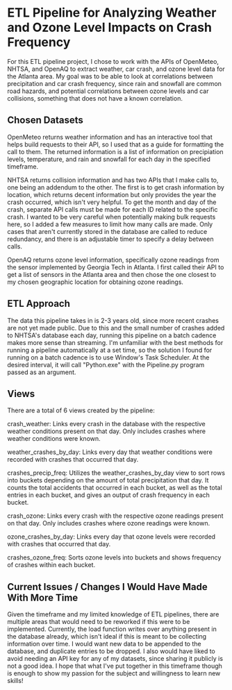 # ETL Pipeline for Analyzing Weather and Ozone Level Impacts on Crash Frequency

For this ETL pipeline project, I chose to work with the APIs of OpenMeteo, NHTSA, and OpenAQ to extract weather, car crash, and ozone level data for the Atlanta area. My goal was to be able to look at correlations between precipitation and car crash frequency, since rain and snowfall are common road hazards, and potential correlations between ozone levels and car collisions, something that does not have a known correlation.

## Chosen Datasets

OpenMeteo returns weather information and has an interactive tool that helps build requests to their API, so I used that as a guide for formatting the call to them. The returned information is a list of information on precipiation levels, temperature, and rain and snowfall for each day in the specified timeframe.

NHTSA returns collision information and has two APIs that I make calls to, one being an addendum to the other. The first is to get crash information by location, which returns decent information but only provides the year the crash occurred, which isn't very helpful. To get the month and day of the crash, separate API calls must be made for each ID related to the specific crash. I wanted to be very careful when potentially making bulk requests here, so I added a few measures to limit how many calls are made. Only cases that aren't currently stored in the database are called to reduce redundancy, and there is an adjustable timer to specify a delay between calls.

OpenAQ returns ozone level information, specifically ozone readings from the sensor implemented by Georgia Tech in Atlanta. I first called their API to get a list of sensors in the Atlanta area and then chose the one closest to my chosen geographic location for obtaining ozone readings.

## ETL Approach
The data this pipeline takes in is 2-3 years old, since more recent crashes are not yet made public. Due to this and the small number of crashes added to NHTSA's database each day, running this pipeline on a batch cadence makes more sense than streaming. I'm unfamiliar with the best methods for running a pipeline automatically at a set time, so the solution I found for running on a batch cadence is to use Window's Task Scheduler. At the desired interval, it will call "Python.exe" with the Pipeline.py program passed as an argument.

## Views
There are a total of 6 views created by the pipeline:

crash_weather: Links every crash in the database with the respective weather conditions present on that day. Only includes crashes where weather conditions were known.

weather_crashes_by_day: Links every day that weather conditions were recorded with crashes that occurred that day.

crashes_precip_freq: Utilizes the weather_crashes_by_day view to sort rows into buckets depending on the amount of total precipitation that day. It counts the total accidents that occurred in each bucket, as well as the total entries in each bucket, and gives an output of crash frequency in each bucket.

crash_ozone: Links every crash with the respective ozone readings present on that day. Only includes crashes where ozone readings were known.

ozone_crashes_by_day: Links every day that ozone levels were recorded with crashes that occurred that day.

crashes_ozone_freq: Sorts ozone levels into buckets and shows frequency of crashes within each bucket.

## Current Issues / Changes I Would Have Made With More Time
Given the timeframe and my limited knowledge of ETL pipelines, there are multiple areas that would need to be reworked if this were to be implemented. Currently, the load function writes over anything present in the database already, which isn't ideal if this is meant to be collecting information over time. I would want new data to be appended to the database, and duplicate entries to be dropped. I also would have liked to avoid needing an API key for any of my datasets, since sharing it publicly is not a good idea. I hope that what I've put together in this timeframe though is enough to show my passion for the subject and willingness to learn new skills!
